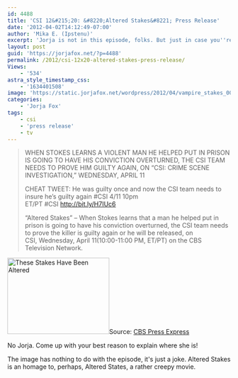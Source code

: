 ```yaml
---
id: 4488
title: 'CSI 12&#215;20: &#8220;Altered Stakes&#8221; Press Release'
date: '2012-04-02T14:12:49-07:00'
author: 'Mika E. (Ipstenu)'
excerpt: 'Jorja is not in this episode, folks. But just in case you''re watching anyway...'
layout: post
guid: 'https://jorjafox.net/?p=4488'
permalink: /2012/csi-12x20-altered-stakes-press-release/
Views:
    - '534'
astra_style_timestamp_css:
    - '1634401508'
image: 'https://static.jorjafox.net/wordpress/2012/04/vampire_stakes_004.jpg'
categories:
    - 'Jorja Fox'
tags:
    - csi
    - 'press release'
    - tv
---
```


<blockquote>WHEN STOKES LEARNS A VIOLENT MAN HE HELPED PUT IN PRISON IS GOING TO HAVE HIS CONVICTION OVERTURNED, THE CSI TEAM NEEDS TO PROVE HIM GUILTY AGAIN, ON “CSI: CRIME SCENE INVESTIGATION,” WEDNESDAY, APRIL 11

CHEAT TWEET: He was guilty once and now the CSI team needs to insure he’s guilty again #CSI 4/11 10pm ET/PT #CSI http://bit.ly/H7IUc6

“Altered Stakes” – When Stokes learns that a man he helped put in prison is going to have his conviction overturned, the CSI team needs to prove the killer is guilty again or he will be released, on CSI, Wednesday, April 11(10:00-11:00 PM, ET/PT) on the CBS Television Network.</blockquote>
<img class="alignleft size-medium wp-image-4489" title="These Stakes Have Been Altered" src="//static.jorjafox.net/wordpress/2012/04/vampire_stakes_004-230x172.jpg" alt="These Stakes Have Been Altered" width="230" height="172" />Source: <a href="http://www.cbspressexpress.com/cbs-entertainment/shows/csi-crime-scene-investigation/releases/view?id=31251">CBS Press Express</a>

No Jorja. Come up with your best reason to explain where she is!

The image has nothing to do with the episode, it's just a joke. Altered Stakes is an homage to, perhaps, Altered States, a rather creepy movie.